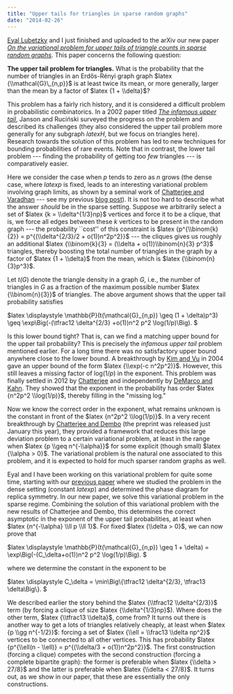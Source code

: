 ```yaml
---
title: "Upper tails for triangles in sparse random graphs"
date: "2014-02-26"
---
```


[Eyal Lubetzky](http://research.microsoft.com/en-us/um/people/eyal/) and I just finished and uploaded to the arXiv our new paper _[On the variational problem for upper tails of triangle counts in sparse random graphs](http://arxiv.org/abs/1402.6011)_. This paper concerns the following question:

**The upper tail problem for triangles.** What is the probability that the number of triangles in an Erdős-Rényi graph graph $latex {\\mathcal{G}\_{n,p}}$ is at least twice its mean, or more generally, larger than the mean by a factor of $latex {1 + \\delta}$?

This problem has a fairly rich history, and it is considered a difficult problem in probabilistic combinatorics. In a 2002 paper titled _[The infamous upper tail](http://www.ams.org/mathscinet-getitem?mr=1900611)_, Janson and Ruciński surveyed the progress on the problem and described its challenges (they also considered the upper tail problem more generally for any subgraph $latex {H}$, but we focus on triangles here). Research towards the solution of this problem has led to new techniques for bounding probabilities of rare events. Note that in contrast, the lower tail problem --- finding the probability of getting too _few_ triangles --- is comparatively easier.

Here we consider the case when _p_ tends to zero as _n_ grows (the dense case, where $latex {p}$ is fixed, leads to an interesting variational problem involving graph limits, as shown by a seminal work of [Chatterjee and Varadhan](http://www.ams.org/mathscinet-getitem?mr=2825532) --- see my previous [blog post](http://yufeizhao.wordpress.com/2012/10/28/replica-symmetry/)). It is not too hard to describe what the answer _should_ be in the sparse setting. Suppose we arbitrarily select a set of $latex {k = \\delta^{1/3}np}$ vertices and force it to be a clique, that is, we force all edges between these _k_ vertices to be present in the random graph --- the probability \`\`cost'' of this constraint is $latex {p^{\\binom{k}{2}} = p^{(\\delta^{2/3}/2 + o(1))n^2p^2}}$ --- the cliques gives us roughly an additional $latex {\\binom{k}{3} = (\\delta + o(1))\\binom{n}{3} p^3}$ triangles, thereby boosting the total number of triangles in the graph by a factor of $latex {1 + \\delta}$ from the mean, which is $latex {\\binom{n}{3}p^3}$.

Let _t(G_) denote the triangle density in a graph _G_, i.e., the number of triangles in _G_ as a fraction of the maximum possible number $latex {\\binom{n}{3}}$ of triangles. The above argument shows that the upper tail probability satisfies

$latex \\displaystyle \\mathbb{P}(t(\\mathcal{G}\_{n,p}) \\geq (1 + \\delta)p^3) \\geq \\exp\\Big(-(\\tfrac12 \\delta^{2/3} +o(1))n^2 p^2 \\log(1/p)\\Big). $

Is this lower bound tight? That is, can we find a matching upper bound for the upper tail probability? This is precisely the _infamous upper tail_ problem mentioned earlier. For a long time there was no satisfactory upper bound anywhere close to the lower bound. A breakthrough by [Kim and Vu](http://www.ams.org/mathscinet-getitem?mr=2035874) in 2004 gave an upper bound of the form $latex {\\exp(-c n^2p^2)}$. However, this still leaves a missing factor of log(1/_p_) in the exponent. This problem was finally settled in 2012 by [Chatterjee](http://www.ams.org/mathscinet-getitem?mr=2925306) and independently by [DeMarco and Kahn](http://www.ams.org/mathscinet-getitem?mr=2925307). They showed that the exponent in the probability has order $latex {n^2p^2 \\log(1/p)}$, thereby filling in the "missing log."

Now we know the correct order in the exponent, what remains unknown is the constant in front of the $latex {n^2p^2 \\log(1/p)}$. In a very recent breakthrough by [Chatterjee and Dembo](http://arxiv.org/abs/1401.3495) (the preprint was released just January this year), they provided a framework that reduces this large deviation problem to a certain variational problem, at least in the range when $latex {p \\geq n^{-\\alpha}}$ for some explicit (though small) $latex {\\alpha > 0}$. The variational problem is the natural one associated to this problem, and it is expected to hold for much sparser random graphs as well.

Eyal and I have been working on this variational problem for quite some time, starting with our [previous paper](http://arxiv.org/abs/1210.7013) where we studied the problem in the dense setting (constant $latex {p}$) and determined the phase diagram for replica symmetry. In our new paper, we solve this variational problem in the sparse regime. Combining the solution of this variational problem with the new results of Chatterjee and Dembo, this determines the correct asymptotic in the exponent of the upper tail probabilities, at least when $latex {n^{-\\alpha} \\ll p \\ll 1}$. For fixed $latex {\\delta > 0}$, we can now prove that

$latex \\displaystyle \\mathbb{P}(t(\\mathcal{G}\_{n,p}) \\geq 1 + \\delta) = \\exp\\Big(-(C\_\\delta+o(1))n^2 p^2 \\log(1/p)\\Big). $

where we determine the constant in the exponent to be

$latex \\displaystyle C\_\\delta = \\min\\Big\\{\\tfrac12 \\delta^{2/3}, \\tfrac13 \\delta\\Big\\}. $

We described earlier the story behind the $latex {\\tfrac12 \\delta^{2/3}}$ term (by forcing a clique of size $latex {\\delta^{1/3}np}$). Where does the other term, $latex {\\tfrac13 \\delta}$, come from? It turns out there is another way to get a lots of triangles relatively cheaply, at least when $latex {p \\gg n^{-1/2}}$: forcing a set of $latex {\\ell = \\frac13 \\delta np^2}$ vertices to be connected to all other vertices. This has probability $latex {p^{\\ell(n - \\ell)} = p^{(\\delta/3 + o(1))n^2p^2}}$. The first construction (forcing a clique) competes with the second construction (forcing a complete bipartite graph): the former is preferable when $latex {\\delta > 27/8}$ and the latter is preferable when $latex {\\delta < 27/8}$. It turns out, as we show in our paper, that these are essentially the only constructions.
